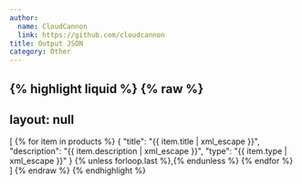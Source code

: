 ```yaml
---
author:
  name: CloudCannon
  link: https://github.com/cloudcannon
title: Output JSON
category: Other
---
```


{% highlight liquid %}
{% raw %}
---
layout: null
---

[
  {% for item in products %}
    {
      "title": "{{ item.title | xml_escape }}",
      "description": "{{ item.description | xml_escape }}",
      "type": "{{ item.type | xml_escape }}"
    }
    {% unless forloop.last %},{% endunless %}
  {% endfor %}
]
{% endraw %}
{% endhighlight %}
